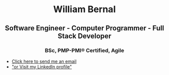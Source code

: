 <h1 align="center">William Bernal</h1>

<h2 align="center">Software Engineer - Computer Programmer - Full Stack Developer</h2>
<h3 align="center">BSc, PMP-PMI® Certified, Agile</h3>



- <a href="mailto:wjbernals@gmail.com?subject=Hi from your GitHub"> Click here to send me an email</a>
- ["or Visit my LinkedIn profile"](https://www.linkedin.com/in/wbernal-it/ "visit my LinkedIn profile")



